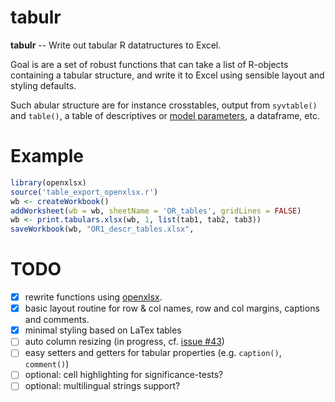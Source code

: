 tabulr
======

**tabulr** -- Write out tabular R datatructures to Excel.

Goal is are a set of robust functions that can take a list of R-objects containing a tabular structure, and write it to Excel using sensible layout and styling defaults. 

Such abular structure are for instance crosstables, output from `syvtable()` and `table()`, a table of descriptives or [model parameters](https://github.com/dgrtwo/broom), a dataframe, etc.

# Example

```R
library(openxlsx)
source('table_export_openxlsx.r')
wb <- createWorkbook()
addWorksheet(wb = wb, sheetName = 'OR_tables', gridLines = FALSE)
wb <- print.tabulars.xlsx(wb, 1, list(tab1, tab2, tab3))
saveWorkbook(wb, "OR1_descr_tables.xlsx",
```

# TODO

- [X] rewrite functions using [openxlsx](https://github.com/awalker89/openxlsx).
- [X] basic layout routine for row & col names, row and col margins, captions and comments.
- [X] minimal styling based on LaTex tables
- [ ] auto column resizing (in progress, cf. [issue #43](https://github.com/awalker89/openxlsx/issues/43))
- [ ] easy setters and getters for tabular properties (e.g. `caption()`, `comment()`)
- [ ] optional: cell highlighting for significance-tests?
- [ ] optional: multilingual strings support?

